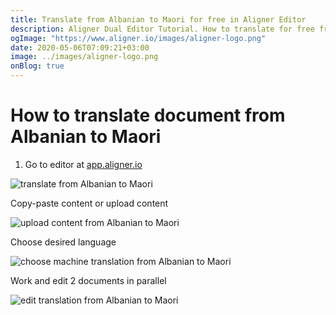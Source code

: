 ```yaml
---
title: Translate from Albanian to Maori for free in Aligner Editor
description: Aligner Dual Editor Tutorial. How to translate for free from Albanian to Maori. Aligner is multilingual document management platform. 
ogImage: "https://www.aligner.io/images/aligner-logo.png"
date: 2020-05-06T07:09:21+03:00
image: ../images/aligner-logo.png
onBlog: true
---
```


# How to translate document from Albanian to Maori

1. Go to editor at [app.aligner.io](https://app.aligner.io "Aligner App web page")

![translate from Albanian to Maori](../aligner-blank-editor.png "translate from Albanian to Maori")

Copy-paste content or upload content

![upload content from Albanian to Maori](../aligner-uploaded-document.png "upload content from Albanian to Maori")

Choose desired language

![choose machine translation from Albanian to Maori](../aligner-language-dropdown.png "choose machine translation from Albanian to Maori")

Work and edit 2 documents in parallel

![edit translation from Albanian to Maori](../aligner-double-sitded-editor.png "edit translation from Albanian to Maori")

